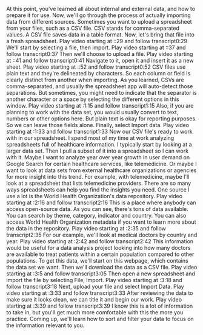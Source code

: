 
At this point, you've learned all about internal and external data, and how to prepare it for use. Now, we'll go through the process of actually importing data from different sources. Sometimes you want to upload a spreadsheet from your files, such as a CSV file. CSV stands for comma-separated values. A CSV file saves data in a table format. Now, let's bring that file into a fresh spreadsheet.
Play video starting at ::29 and follow transcript0:29
We'll start by selecting a file, then import.
Play video starting at ::37 and follow transcript0:37
Then we'll choose to upload a file.
Play video starting at ::41 and follow transcript0:41
Navigate to it, open it and insert it as a new sheet.
Play video starting at ::52 and follow transcript0:52
CSV files use plain text and they're delineated by characters. So each column or field is clearly distinct from another when importing. As you learned, CSVs are comma-separated, and usually the spreadsheet app will auto-detect those separations. But sometimes, you might need to indicate that the separator is another character or a space by selecting the different options in this window.
Play video starting at :1:15 and follow transcript1:15
Also, if you are planning to work with the data set, you would usually convert to text, numbers or other options here. But plain text is okay for reporting purposes. So we can leave those fields alone. Finally, select Import data.
Play video starting at :1:33 and follow transcript1:33
Now our CSV file's ready to work with in our spreadsheet. I spend most of my time at work analyzing spreadsheets full of healthcare information. I typically start by looking at a larger data set. Then I pull a subset of it into a spreadsheet so I can work with it. Maybe I want to analyze year over year growth in user demand on Google Search for certain healthcare services, like telemedicine. Or maybe I want to look at data sets from external healthcare organizations or agencies for more insight into this trend. For example, with telemedicine, maybe I'll look at a spreadsheet that lists telemedicine providers. There are so many ways spreadsheets can help you find the insights you need. One source I use a lot is the World Health Organization's data repository.
Play video starting at :2:16 and follow transcript2:16
This is a place where anybody can access open-source data. As you can see, there's tons of data available. You can search by theme, category, indicator and country. You can also access World Health Organization metadata if you want to learn more about the data in the repository.
Play video starting at :2:35 and follow transcript2:35
For our example, we'll look at medical doctors by country and year.
Play video starting at :2:42 and follow transcript2:42
This information would be useful for a data analysis project looking into how many doctors are available to treat patients within a certain population compared to other populations. To get this data, we'll start on this webpage, which contains the data set we want. Then we'll download the data as a CSV file.
Play video starting at :3:5 and follow transcript3:05
Then open a new spreadsheet and import the file by selecting File, Import.
Play video starting at :3:18 and follow transcript3:18
Next, upload your file and select Import Data.
Play video starting at :3:33 and follow transcript3:33
After reviewing the data to make sure it looks clean, we can title it and begin our work.
Play video starting at :3:39 and follow transcript3:39
I know this is a lot of information to take in, but you'll get much more comfortable with this the more you practice. Coming up, we'll learn how to sort and filter your data to focus on the information relevant to you.